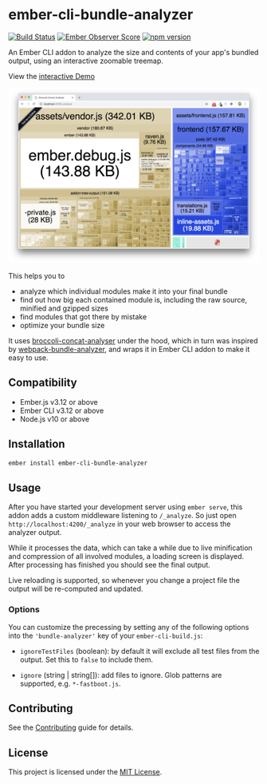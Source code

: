 ember-cli-bundle-analyzer
==============================================================================

[![Build Status](https://travis-ci.org/kaliber5/ember-cli-bundle-analyzer.svg?branch=master)](https://travis-ci.org/kaliber5/ember-cli-bundle-analyzer)
[![Ember Observer Score](https://emberobserver.com/badges/ember-cli-bundle-analyzer.svg)](https://emberobserver.com/addons/ember-cli-bundle-analyzer)
[![npm version](https://badge.fury.io/js/ember-cli-bundle-analyzer.svg)](https://badge.fury.io/js/ember-cli-bundle-analyzer)

An Ember CLI addon to analyze the size and contents of your app's bundled output, 
using an interactive zoomable treemap.

View the [interactive Demo](https://cdn.rawgit.com/kaliber5/ember-cli-bundle-analyzer/bceb55a7/docs/demo.html)

![Screenshot of analyzer output](docs/screen.png)

This helps you to

* analyze which individual modules make it into your final bundle
* find out how big each contained module is, including the raw source, minified and gzipped sizes
* find modules that got there by mistake
* optimize your bundle size


It uses [broccoli-concat-analyser](https://github.com/stefanpenner/broccoli-concat-analyser) under the hood,
which in turn was inspired by 
[webpack-bundle-analyzer](https://github.com/webpack-contrib/webpack-bundle-analyzer),
and wraps it in Ember CLI addon to make it easy to use.

Compatibility
------------------------------------------------------------------------------

* Ember.js v3.12 or above
* Ember CLI v3.12 or above
* Node.js v10 or above

Installation
------------------------------------------------------------------------------

```
ember install ember-cli-bundle-analyzer
```

Usage
------------------------------------------------------------------------------

After you have started your development server using `ember serve`, this addon adds a custom middleware listening to
`/_analyze`. So just open `http://localhost:4200/_analyze` in your web browser to access the analyzer output.

While it processes the data, which can take a while due to live minification and compression of all involved modules, 
a loading screen is displayed. After processing has finished you should see the final output.

Live reloading is supported, so whenever you change a project file the output will be re-computed and updated.

### Options

You can customize the precessing by setting any of the following options into the `'bundle-analyzer'` key of your
`ember-cli-build.js`:

* `ignoreTestFiles` (boolean): by default it will exclude all test files from the output. Set this to `false` to include
them.

* `ignore` (string | string[]): add files to ignore. Glob patterns are supported, e.g. `*-fastboot.js`.

Contributing
------------------------------------------------------------------------------

See the [Contributing](CONTRIBUTING.md) guide for details.

License
------------------------------------------------------------------------------

This project is licensed under the [MIT License](LICENSE.md).
